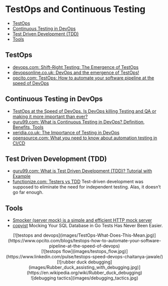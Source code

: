 # TestOps and Continuous Testing
- [TestOps](#testops)
- [Continuous Testing in DevOps](#continuous-testing-in-devops)
- [Test Driven Development (TDD)](#test-driven-development-tdd)
- [Tools](#tools)

## TestOps
- [devops.com: Shift-Right Testing: The Emergence of TestOps](https://devops.com/shift-right-testing-the-emergence-of-testops/)
- [devopsonline.co.uk: DevOps and the emergence of TestOps!](https://www.devopsonline.co.uk/devops-and-the-emergence-of-testops/)
- [opcito.com: TestOps: How to automate your software pipeline at the speed of DevOps](https://www.opcito.com/blogs/testops-how-to-automate-your-software-pipeline-at-the-speed-of-devops)

## Continuous Testing in DevOps
- [TestOps at the Speed of DevOps. Is DevOps killing Testing and QA or making it more important than ever?](https://www.linkedin.com/pulse/testops-speed-devops-chaitanya-jawale/)
- [guru99.com: What is Continuous Testing in DevOps? Definition, Benefits, Tools](https://www.guru99.com/continuous-testing.html)
- [xeridia.co.uk: The Importance of Testing in DevOps](https://www.xeridia.co.uk/blog/importance-testing-devops)
- [opensource.com: What you need to know about automation testing in CI/CD](https://opensource.com/article/20/7/automation-testing-cicd)

## Test Driven Development (TDD)
- [guru99.com: What is Test Driven Development (TDD)? Tutorial with Example](https://www.guru99.com/test-driven-development.html)
- [functionize.com: Testers vs TDD](https://www.functionize.com/blog/testers-vs-tdd/) Test-driven development was supposed to eliminate the need for independent testing. Alas, it doesn’t go far enough.

## Tools
- [Smocker (server mock) is a simple and efficient HTTP mock server](https://github.com/Thiht/smocker)
- [copyist](https://github.com/cockroachdb/copyist) Mocking Your SQL Database in Go Tests Has Never Been Easier.

<center>
[![testops and devops](images/TestOps-What-Does-This-Mean.jpg)](https://www.opcito.com/blogs/testops-how-to-automate-your-software-pipeline-at-the-speed-of-devops)
</center>

<center>
[![testops flow](images/testops_flow.jpg)](https://www.linkedin.com/pulse/testops-speed-devops-chaitanya-jawale/)
</center>

<center>
[![rubber duck debugging](images/Rubber_duck_assisting_with_debugging.jpg)](https://en.wikipedia.org/wiki/Rubber_duck_debugging)
</center>

<center>
![debugging tactics](images/debugging_tactics.jpg)
</center>
